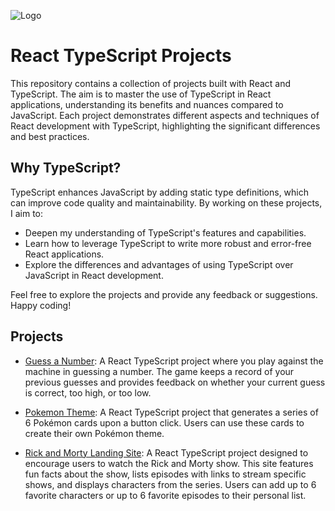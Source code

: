 ![Logo](https://media.licdn.com/dms/image/D5612AQHalnUGpyMqeA/article-cover_image-shrink_720_1280/0/1714902545408?e=1727913600&v=beta&t=cqD5GK4IdQQtZzjXrNKsQTCYtRfTUJVksVsYkELOiqc)


# React TypeScript Projects

This repository contains a collection of projects built with React and TypeScript. The aim is to master the use of TypeScript in React applications, understanding its benefits and nuances compared to JavaScript. Each project demonstrates different aspects and techniques of React development with TypeScript, highlighting the significant differences and best practices.

## Why TypeScript?

TypeScript enhances JavaScript by adding static type definitions, which can improve code quality and maintainability. By working on these projects, I aim to:

- Deepen my understanding of TypeScript's features and capabilities.
- Learn how to leverage TypeScript to write more robust and error-free React applications.
- Explore the differences and advantages of using TypeScript over JavaScript in React development.

Feel free to explore the projects and provide any feedback or suggestions. Happy coding!

## Projects

- [Guess a Number](./guessNumber/): A React TypeScript project where you play against the machine in guessing a number. The game keeps a record of your previous guesses and provides feedback on whether your current guess is correct, too high, or too low.

- [Pokemon Theme](./react-pokemon/): A React TypeScript project that generates a series of 6 Pokémon cards upon a button click. Users can use these cards to create their own Pokémon theme.

- [Rick and Morty Landing Site](./rick-morty/): A React TypeScript project designed to encourage users to watch the Rick and Morty show. This site features fun facts about the show, lists episodes with links to stream specific shows, and displays characters from the series. Users can add up to 6 favorite characters or up to 6 favorite episodes to their personal list.
